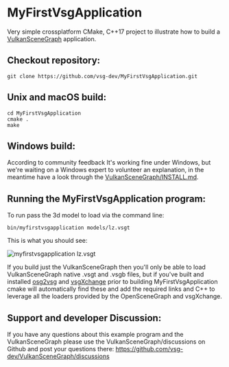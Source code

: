 # MyFirstVsgApplication
Very simple crossplatform CMake, C++17 project to illustrate how to build a [VulkanSceneGraph](https://github.com/vsg-dev/VulkanSceneGraph) application.

## Checkout repository:

    git clone https://github.com/vsg-dev/MyFirstVsgApplication.git

## Unix and macOS build:

    cd MyFirstVsgApplication
    cmake .
    make

## Windows build:

According to community feedback It's working fine under Windows, but we're waiting on a Windows expert to volunteer an explanation, in the meantime have a look through the [VulkanSceneGraph/INSTALL.md](https://github.com/vsg-dev/VulkanSceneGraph/blob/master/INSTALL.md#detailed-instructions-for-setting-up-your-environment-and-building-for-microsoft-windows).

## Running the MyFirstVsgApplication program:

To run pass the 3d model to load via the command line:

    bin/myfirstvsgapplication models/lz.vsgt

This is what you should see:

![myfirstvsgapplication lz.vsgt](https://raw.githubusercontent.com/vsg-dev/MyFirstVsgApplication/master/images/myfirstvsgapplication_lz.png)


If you build just the VulkanSceneGraph then you'll only be able to load VulkanSceneGraph native .vsgt and .vsgb files, but if you've built and installed [osg2vsg](https://github.com/vsg-dev/osg2vsg) and [vsgXchange](https://github.com/vsg-dev/vsgXchange) prior to building MyFirstVsgApplication cmake will automatically find these and add the required links and C++ to leverage all the loaders provided by the OpenSceneGraph and vsgXchange.

## Support and developer Discussion:

If you have any questions about this example program and the VulkanSceneGraph please use the VulkanSceneGraph/discussions on Github and post your questions there: https://github.com/vsg-dev/VulkanSceneGraph/discussions
